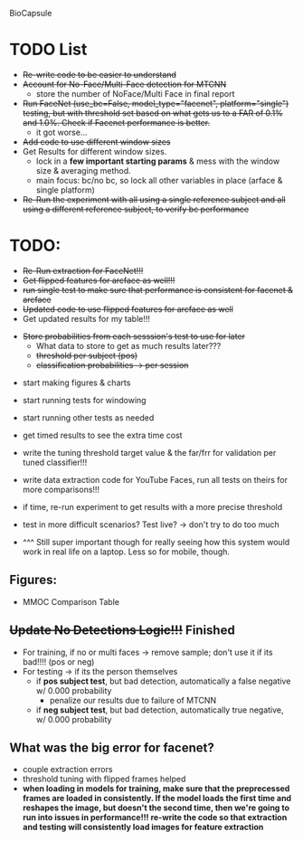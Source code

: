 BioCapsule

# TODO List
* ~~Re-write code to be easier to understand~~
* ~~Account for No-Face/Multi-Face detection for MTCNN~~
    * store the number of NoFace/Multi Face in final report
* ~~Run FaceNet (use_bc=False, model_type="facenet", platform="single") testing, but with threshold set based on what gets us to a FAR of 0.1% and 1.0%. Check if Facenet performance is better.~~
    * it got worse...
* ~~Add code to use different window sizes~~
* Get Results for different window sizes.
    * lock in a **few important starting params** & mess with the window size & averaging method.
    * main focus: bc/no bc, so lock all other variables in place (arface & single platform)
* ~~Re-Run the experiment with all using a single reference subject and all using a different reference subject, to verify bc performance~~


# TODO:
- ~~Re-Run extraction for FaceNet!!!~~
- ~~Get flipped features for arcface as well!!!~~
- ~~run single test to make sure that performance is consistent for facenet & arcface~~
- ~~Updated code to use flipped features for arcface as well~~
- Get updated results for my table!!!
* ~~Store probabilities from each sesssion's test to use for later~~
    * What data to store to get as much results later???
    - ~~threshold per subject (pos)~~
    - ~~classification probabilities -> per session~~
- start making figures & charts
- start running tests for windowing
- start running other tests as needed
- get timed results to see the extra time cost
- write the tuning threshold target value & the far/frr for validation per tuned classifier!!!
- write data extraction code for YouTube Faces, run all tests on theirs for more comparisons!!!

- if time, re-run experiment to get results with a more precise threshold

- test in more difficult scenarios? Test live? -> don't try to do too much
- ^^^ Still super important though for really seeing how this system would work in real life on a laptop. Less so for mobile, though.

## Figures:
- MMOC Comparison Table


## ~~Update No Detections Logic!!!~~ Finished
* For training, if no or multi faces -> remove sample; don't use it if its bad!!!! (pos or neg)
* For testing -> if its the person themselves
    - if **pos subject test**, but bad detection, automatically a false negative w/ 0.000 probability
        - penalize our results due to failure of MTCNN
    - if **neg subject test**, but bad detection, automatically true negative, w/ 0.000 probability

## What was the big error for facenet?
- couple extraction errors
- threshold tuning with flipped frames helped
- **when loading in models for training, make sure that the preprecessed frames are loaded  in consistently. If the model loads the first time and reshapes the image, but doesn't the second time, then we're going to run into issues in performance!!! re-write the code so that extraction and testing will consistently load images for feature extraction**

